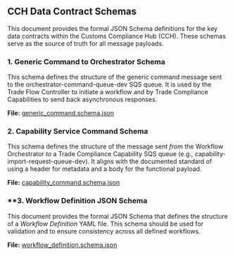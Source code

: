 ## **CCH Data Contract Schemas**

This document provides the formal JSON Schema definitions for the key data contracts within the Customs Compliance Hub (CCH). These schemas serve as the source of truth for all message payloads.

### **1. Generic Command to Orchestrator Schema**

This schema defines the structure of the generic command message sent to the orchestrator-command-queue-dev SQS queue. It is used by the Trade Flow Controller to initiate a workflow and by Trade Compliance Capabilities to send back asynchronous responses.

**File:** [generic_command.schema.json](./generic_command.schema.json)



### **2. Capability Service Command Schema**

This schema defines the structure of the message sent *from* the Workflow Orchestrator *to* a Trade Compliance Capability SQS queue (e.g., capability-import-request-queue-dev). It aligns with the documented standard of using a header for metadata and a body for the functional payload.

**File:** [capability_command.schema.json](./capability_command.schema.json)

### **3. Workflow Definition JSON Schema
This document provides the formal JSON Schema that defines the structure of a *Workflow Definition* YAML file. This schema should be used for validation and to ensure consistency across all defined workflows.

**File:**  [workflow_definition.schema.json](./workflow_definition.schema.json)